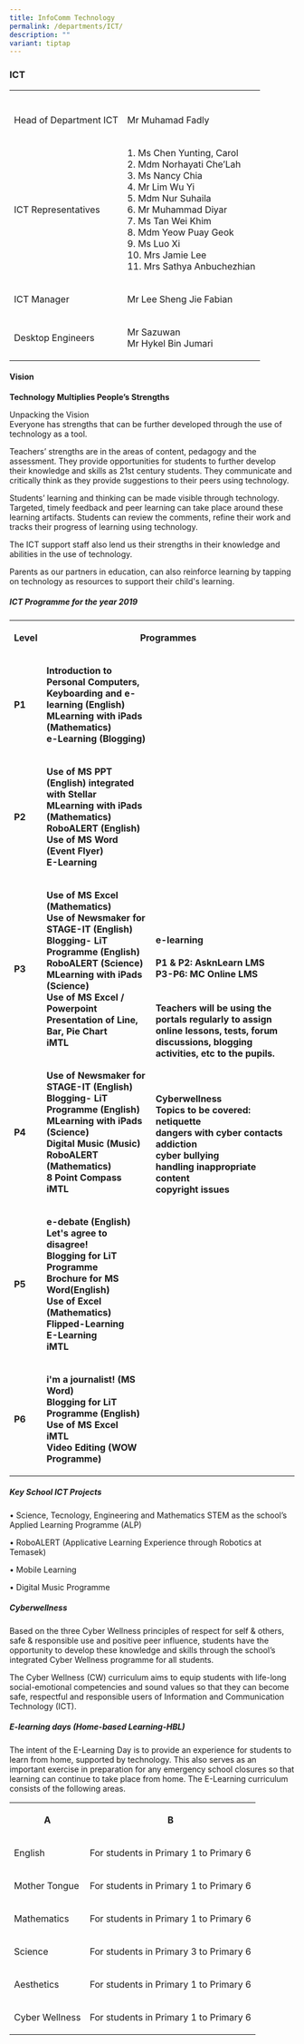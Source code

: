 ```yaml
---
title: InfoComm Technology
permalink: /departments/ICT/
description: ""
variant: tiptap
---
```

<h3>ICT</h3><table><tbody><tr><th rowspan="1" colspan="1"><p></p></th><th rowspan="1" colspan="1"><p></p></th></tr><tr><td rowspan="1" colspan="1"><p>Head of Department ICT</p></td><td rowspan="1" colspan="1"><p>Mr Muhamad Fadly</p></td></tr><tr><td rowspan="1" colspan="1"><p>ICT Representatives</p></td><td rowspan="1" colspan="1"><p>1. Ms Chen Yunting, Carol <br>2. Mdm Norhayati Che’Lah <br>3. Ms Nancy Chia<br>4. Mr Lim Wu Yi<br>5. Mdm Nur Suhaila<br>6. Mr Muhammad Diyar <br>7. Ms Tan Wei Khim<br>8. Mdm Yeow Puay Geok<br>9. Ms Luo Xi <br>10. Mrs Jamie Lee<br>11. Mrs Sathya Anbuchezhian</p></td></tr><tr><td rowspan="1" colspan="1"><p>ICT Manager</p></td><td rowspan="1" colspan="1"><p>Mr Lee Sheng Jie Fabian</p></td></tr><tr><td rowspan="1" colspan="1"><p>Desktop Engineers</p></td><td rowspan="1" colspan="1"><p>Mr Sazuwan<br>Mr Hykel Bin Jumari</p></td></tr></tbody></table><h4>Vision</h4><p><strong>Technology Multiplies People’s Strengths</strong>&nbsp;</p><p>Unpacking the Vision <br>Everyone has strengths that can be further developed through the use of technology as a tool.&nbsp;</p><p>Teachers’ strengths are in the areas of content, pedagogy and the assessment. They provide opportunities for students to further develop their knowledge and skills as 21st century students. They communicate and critically think as they provide suggestions to their peers using technology.&nbsp;</p><p>Students’ learning and thinking can be made visible through technology. Targeted, timely feedback and peer learning can take place around these learning artifacts. Students can review the comments, refine their work and tracks their progress of learning using technology.</p><p>The ICT support staff also lend us their strengths in their knowledge and abilities in the use of technology.&nbsp;</p><p>Parents as our partners in education, can also reinforce learning by tapping on technology as resources to support their child's learning.&nbsp;</p><h5>ICT Programme for the year 2019</h5><table><tbody><tr><th rowspan="1" colspan="1"><p><strong>Level<br></strong></p></th><th rowspan="1" colspan="2"><p><strong>Programmes</strong></p></th></tr><tr><td rowspan="1" colspan="1"><p><strong>P1 <br></strong></p></td><td rowspan="1" colspan="1"><p><strong>Introduction to Personal Computers, Keyboarding and e-learning (English)<br>MLearning with iPads (Mathematics)<br>e-Learning (Blogging) <br></strong></p></td><td rowspan="6" colspan="1"><p><strong>e-learning<br><br>P1 &amp; P2: AsknLearn LMS<br>P3-P6: MC Online LMS<br><br><br>Teachers will be using the portals regularly to assign online lessons, tests, forum discussions, blogging activities, etc to the pupils.<br><br><br><br>Cyberwellness<br>Topics to be covered:<br>netiquette<br>dangers with cyber contacts<br>addiction<br>cyber bullying<br>handling inappropriate content<br>copyright issues</strong></p></td></tr><tr><td rowspan="1" colspan="1"><p><strong>P2 <br></strong></p></td><td rowspan="1" colspan="1"><p><strong>Use of MS PPT (English) integrated with Stellar<br>MLearning with iPads (Mathematics)<br>RoboALERT (English)<br>Use of MS Word (Event Flyer)<br>E-Learning <br></strong></p></td></tr><tr><td rowspan="1" colspan="1"><p><strong>P3 <br></strong></p></td><td rowspan="1" colspan="1"><p><strong>Use of MS Excel (Mathematics)<br>Use of Newsmaker for STAGE-IT (English)<br>Blogging- LiT Programme (English)<br>RoboALERT (Science)<br>MLearning with iPads (Science)<br>Use of MS Excel / Powerpoint<br>Presentation of Line, Bar, Pie Chart<br>iMTL <br></strong></p></td></tr><tr><td rowspan="1" colspan="1"><p><strong>P4 <br></strong></p></td><td rowspan="1" colspan="1"><p><strong>Use of Newsmaker for STAGE-IT (English)<br>Blogging- LiT Programme (English)<br>MLearning with iPads (Science)<br>Digital Music (Music)<br>RoboALERT (Mathematics)<br>8 Point Compass<br>iMTL <br></strong></p></td></tr><tr><td rowspan="1" colspan="1"><p><strong>P5 <br></strong></p></td><td rowspan="1" colspan="1"><p><strong>e-debate (English)<br>Let's agree to disagree!<br>Blogging for LiT Programme <br>Brochure for MS Word(English)<br>Use of Excel (Mathematics)<br>Flipped-Learning<br>E-Learning<br>iMTL <br></strong></p></td></tr><tr><td rowspan="1" colspan="1"><p><strong>P6 <br></strong></p></td><td rowspan="1" colspan="1"><p><strong>i'm a journalist! (MS Word)<br>Blogging for LiT Programme (English)<br>Use of MS Excel<br>iMTL<br>Video Editing (WOW Programme)</strong></p></td></tr></tbody></table><h5>Key School ICT Projects</h5><p>• Science, Tecnology, Engineering and Mathematics STEM as the school’s Applied Learning Programme (ALP)</p><p>• RoboALERT (Applicative Learning Experience through Robotics at Temasek)&nbsp;</p><p>• Mobile Learning&nbsp;&nbsp;</p><p>• Digital Music Programme</p><h5>Cyberwellness</h5><p>Based on the three Cyber Wellness principles of respect for self &amp; others, safe &amp; responsible use and positive peer influence, students have the opportunity to develop these knowledge and skills through the school’s integrated Cyber Wellness programme for all students.&nbsp;</p><p>The Cyber Wellness (CW) curriculum aims to equip students with life-long social-emotional competencies and sound values so that they can become safe, respectful and responsible users of Information and Communication Technology (ICT).</p><h5>E-learning days (Home-based Learning-HBL)</h5><p>The intent of the E-Learning Day is to provide an experience for students to learn from home,&nbsp;supported by technology. This also serves as an important exercise in preparation for any&nbsp;emergency school closures so that learning can continue to take place from home. The E-Learning curriculum consists of the following areas.</p><table><tbody><tr><th rowspan="1" colspan="1"><p>A</p></th><th rowspan="1" colspan="1"><p>B</p></th></tr><tr><td rowspan="1" colspan="1"><p>English</p></td><td rowspan="1" colspan="1"><p>For students in Primary 1 to Primary 6</p></td></tr><tr><td rowspan="1" colspan="1"><p>Mother Tongue</p></td><td rowspan="1" colspan="1"><p>For students in Primary 1 to Primary 6</p></td></tr><tr><td rowspan="1" colspan="1"><p>Mathematics</p></td><td rowspan="1" colspan="1"><p>For students in Primary 1 to Primary 6</p></td></tr><tr><td rowspan="1" colspan="1"><p>Science</p></td><td rowspan="1" colspan="1"><p>For students in Primary 3 to Primary 6</p></td></tr><tr><td rowspan="1" colspan="1"><p>Aesthetics</p></td><td rowspan="1" colspan="1"><p>For students in Primary 1 to Primary 6</p></td></tr><tr><td rowspan="1" colspan="1"><p>Cyber Wellness</p></td><td rowspan="1" colspan="1"><p>For students in Primary 1 to Primary 6</p></td></tr></tbody></table><p></p>